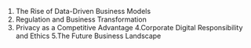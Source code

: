 1. The Rise of Data-Driven Business Models
2. Regulation and Business Transformation
3. Privacy as a Competitive Advantage
4.Corporate Digital Responsibility and Ethics
5.The Future Business Landscape